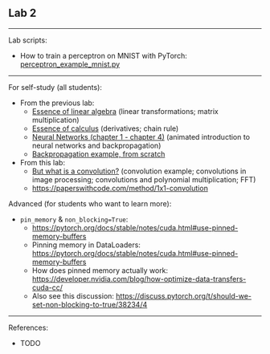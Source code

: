 ## Lab 2

***
Lab scripts: 
* How to train a perceptron on MNIST with PyTorch: [perceptron_example_mnist.py](./perceptron_example_mnist.py)

***
For self-study (all students):
* From the previous lab:
  * [Essence of linear algebra](https://www.youtube.com/playlist?list=PLZHQObOWTQDPD3MizzM2xVFitgF8hE_ab) (linear transformations; matrix multiplication)
  * [Essence of calculus](https://www.youtube.com/playlist?list=PLZHQObOWTQDMsr9K-rj53DwVRMYO3t5Yr) (derivatives; chain rule)
  * [Neural Networks (chapter 1 - chapter 4)](https://www.youtube.com/playlist?list=PLZHQObOWTQDNU6R1_67000Dx_ZCJB-3pi) (animated introduction to neural networks and backpropagation)
  * [Backpropagation example, from scratch](https://drive.google.com/file/d/11pFnI-NvGjAPgBb2nZKVj2dtE3dVI8qe/view)
* From this lab:
  * [But what is a convolution?](https://www.youtube.com/watch?v=KuXjwB4LzSA) (convolution example; convolutions in image processing; convolutions and polynomial multiplication; FFT)
  * https://paperswithcode.com/method/1x1-convolution

Advanced (for students who want to learn more):
* `pin_memory` & `non_blocking=True`:
   * https://pytorch.org/docs/stable/notes/cuda.html#use-pinned-memory-buffers
   * Pinning memory in DataLoaders: https://pytorch.org/docs/stable/notes/cuda.html#use-pinned-memory-buffers
   * How does pinned memory actually work: https://developer.nvidia.com/blog/how-optimize-data-transfers-cuda-cc/ 
   * Also see this discussion: https://discuss.pytorch.org/t/should-we-set-non-blocking-to-true/38234/4

***
References:
 - TODO